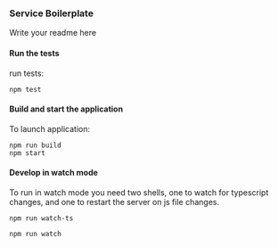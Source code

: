### Service Boilerplate
Write your readme here

#### Run the tests
run tests:
```
npm test
```

#### Build and start the application
To launch application:
```
npm run build
npm start
```

#### Develop in watch mode
To run in watch mode you need two shells, one to watch for typescript changes, and one to restart the server on js file changes.
```
npm run watch-ts
```
```
npm run watch

```

